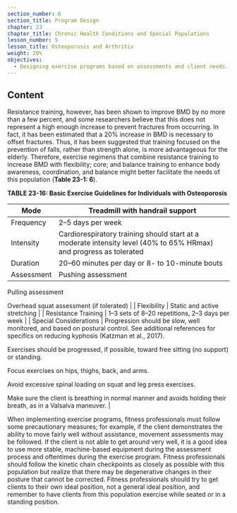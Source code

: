 ```yaml
---
section_number: 6
section_title: Program Design
chapter: 23
chapter_title: Chronic Health Conditions and Special Populations
lesson_number: 5
lesson_title: Osteoporosis and Arthritis
weight: 20%
objectives:
  - Designing exercise programs based on assessments and client needs.
---
```


## Content
Resistance training, however, has been shown to improve BMD by no more than a few percent, and some researchers believe that this does not represent a high enough increase to prevent fractures from occurring. In fact, it has been estimated that a 20% increase in BMD is necessary to offset fractures. Thus, it has been suggested that training focused on the prevention of falls, rather than strength alone, is more advantageous for the elderly. Therefore, exercise regimens that combine resistance training to increase BMD with flexibility; core; and balance training to enhance body awareness, coordination, and balance might better facilitate the needs of this population (**Table 23-1: 6**).

**TABLE 23-16: Basic Exercise Guidelines for Individuals with Osteoporosis**

| Mode | Treadmill with handrail support |
|---|---|
| Frequency | 2–5 days per week |
| Intensity | Cardiorespiratory training should start at a moderate intensity level (40% to 65% HRmax) and progress as tolerated |
| Duration | 20–60 minutes per day or 8- to 10-minute bouts |
| Assessment | Pushing assessment

Pulling assessment

Overhead squat assessment (if tolerated) |
| Flexibility | Static and active stretching |
| Resistance Training | 1–3 sets of 8–20 repetitions, 2–3 days per week |
| Special Considerations | Progression should be slow, well monitored, and based on postural control. See additional references for specifics on reducing kyphosis (Katzman et al., 2017).

Exercises should be progressed, if possible, toward free sitting (no support) or standing.

Focus exercises on hips, thighs, back, and arms.

Avoid excessive spinal loading on squat and leg press exercises.

Make sure the client is breathing in normal manner and avoids holding their breath, as in a Valsalva maneuver. |

When implementing exercise programs, fitness professionals must follow some precautionary measures; for example, if the client demonstrates the ability to move fairly well without assistance, movement assessments may be followed. If the client is not able to get around very well, it is a good idea to use more stable, machine-based equipment during the assessment process and oftentimes during the exercise program. Fitness professionals should follow the kinetic chain checkpoints as closely as possible with this population but realize that there may be degenerative changes in their posture that cannot be corrected. Fitness professionals should try to get clients to their own ideal position, not a general ideal position, and remember to have clients from this population exercise while seated or in a standing position.